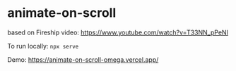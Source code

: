 # animate-on-scroll
based on Fireship video: https://www.youtube.com/watch?v=T33NN_pPeNI

To run locally:
`npx serve`

Demo:
https://animate-on-scroll-omega.vercel.app/
